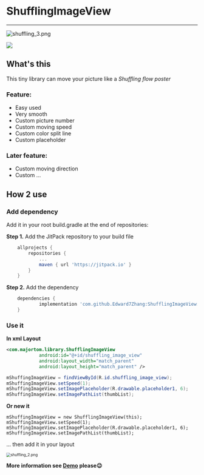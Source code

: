 # ShufflingImageView

---------------------

![shuffling_3.png](https://i.loli.net/2020/08/08/dn1pzkP3VRvFKyM.png) 

[![](https://jitpack.io/v/Edward7Zhang/ShufflingImageView.svg)](https://jitpack.io/#Edward7Zhang/ShufflingImageView)

## What's this

This tiny library can move your picture like a *Shuffling flow poster* 

### Feature:

* Easy used
* Very smooth
* Custom picture number
* Custom moving speed
* Custom color split line
* Custom placeholder

### Later feature:

* Custom moving direction
* Custom ...

## How 2 use

### Add dependency

Add it in your root build.gradle at the end of repositories:

**Step 1.** Add the JitPack repository to your build file

```groovy
	allprojects {
		repositories {
			...
			maven { url 'https://jitpack.io' }
		}
	}
```

**Step 2.** Add the dependency

```groovy
	dependencies {
	        implementation 'com.github.Edward7Zhang:ShufflingImageView:v1.0.0'
	}
```

### Use it

**In xml Layout**

```xml
<com.majortom.library.ShufflingImageView
            android:id="@+id/shuffling_image_view"
            android:layout_width="match_parent"
            android:layout_height="match_parent" />
```

```java
mShuffingImageView = findViewById(R.id.shuffling_image_view);
mShuffingImageView.setSpeed(1);
mShuffingImageView.setImagePlaceholder(R.drawable.placeholder1, 6);
mShuffingImageView.setImagePathList(thumbList);
```

**Or new it**

```
mShuffingImageView = new ShufflingImageView(this);
mShuffingImageView.setSpeed(1);
mShuffingImageView.setImagePlaceholder(R.drawable.placeholder1, 6);
mShuffingImageView.setImagePathList(thumbList);
```

... then add it in your layout

<img src="https://i.loli.net/2020/08/08/86WxVuSyd9ja3XL.png" alt="shuffling_2.png" style="zoom:70%;" />

**More information see [Demo](https://github.com/Edward7Zhang/ShufflingImageView/blob/master/app/src/main/java/com/majortom/shufflingimageview/MainActivity.java) please😉**
